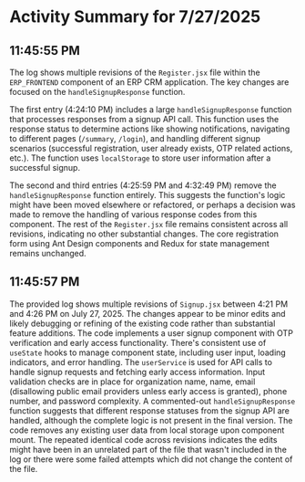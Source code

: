 # Activity Summary for 7/27/2025

## 11:45:55 PM
The log shows multiple revisions of the `Register.jsx` file within the `ERP_FRONTEND` component of an ERP CRM application.  The key changes are focused on the  `handleSignupResponse` function.

The first entry (4:24:10 PM) includes a large `handleSignupResponse` function that processes responses from a signup API call.  This function uses the response status to determine actions like showing notifications, navigating to different pages (`/summary`, `/login`), and handling different signup scenarios (successful registration, user already exists, OTP related actions, etc.).  The function uses `localStorage` to store user information after a successful signup.

The second and third entries (4:25:59 PM and 4:32:49 PM) remove the `handleSignupResponse` function entirely. This suggests the function's logic might have been moved elsewhere or refactored, or perhaps a decision was made to remove the handling of various response codes from this component. The rest of the `Register.jsx` file remains consistent across all revisions, indicating no other substantial changes.  The core registration form using Ant Design components and Redux for state management remains unchanged.


## 11:45:57 PM
The provided log shows multiple revisions of `Signup.jsx` between 4:21 PM and 4:26 PM on July 27, 2025.  The changes appear to be minor edits and likely debugging or refining of the existing code rather than substantial feature additions.  The code implements a user signup component with OTP verification and early access functionality.  There's consistent use of `useState` hooks to manage component state, including user input, loading indicators, and error handling.  The `userService` is used for API calls to handle signup requests and fetching early access information.  Input validation checks are in place for organization name, name, email (disallowing public email providers unless early access is granted), phone number, and password complexity.  A commented-out `handleSignupResponse` function suggests that different response statuses from the signup API are handled, although the complete logic is not present in the final version.  The code removes any existing user data from local storage upon component mount.  The repeated identical code across revisions indicates the edits might have been in an unrelated part of the file that wasn't included in the log or there were some failed attempts which did not change the content of the file.
